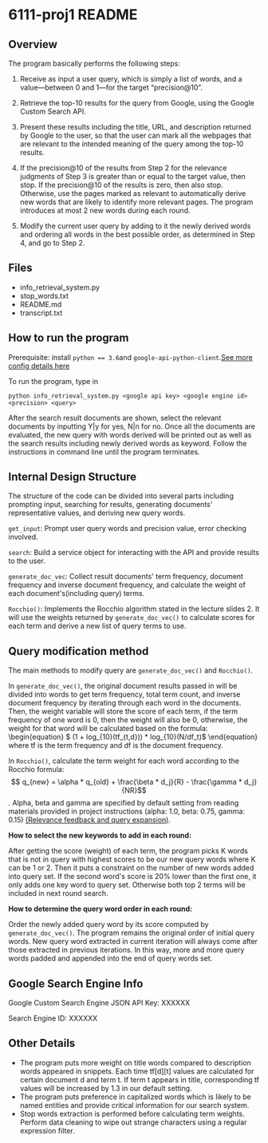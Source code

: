 # 6111-proj1 README


## Overview

The program basically performs the following steps:

1. Receive as input a user query, which is simply a list of words, and a value—between 0 and 1—for the target “precision@10”.

2. Retrieve the top-10 results for the query from Google, using the Google Custom Search API.

3. Present these results including the title, URL, and description returned by Google to the user, so that the user can mark all the webpages that are relevant to the intended meaning of the query among the top-10 results.

4. If the precision@10 of the results from Step 2 for the relevance judgments of Step 3 is greater than or equal to the target value, then stop. If the precision@10 of the results is zero, then also stop. Otherwise, use the pages marked as relevant to automatically derive new words that are likely to identify more relevant pages. The program introduces at most 2 new words during each round. 

5. Modify the current user query by adding to it the newly derived words and ordering all words in the best possible order, as determined in Step 4, and go to Step 2.

## Files
- info_retrieval_system.py
- stop_words.txt
- README.md
- transcript.txt

## How to run the program
Prerequisite: install `python == 3.6`and `google-api-python-client`.[See more config details here](https://github.com/googleapis/google-api-python-client)

To run the program, type in 

 ``` python info_retrieval_system.py <google api key> <google engine id> <precision> <query> ```

 After the search result documents are shown, select the relevant documents by inputting Y|y for yes, N|n for no. Once all the documents are evaluated, the new query with words derived will be printed out as well as the search results including newly derived words as keyword. Follow the instructions in command line until the program terminates.

## Internal Design Structure 
The structure of the code can be divided into several parts including prompting input, searching for results, generating documents' representative values, and deriving new query words.

`get_input`: Prompt user query words and precision value, error checking involved.

`search`: Build a service object for interacting with the API and provide results to the user. 

`generate_doc_vec`: Collect result documents' term frequency, document frequency and inverse document frequency, and calculate the weight of each document's(including query) terms. 

`Rocchio()`: Implements the Rocchio algorithm stated in the lecture slides 2. It will use the weights returned by `generate_doc_vec()` to calculate scores for each term and derive a new list of query terms to use.

## Query modification method
The main methods to modify query are `generate_doc_vec()` and `Rocchio()`. 

In `generate_doc_vec()`, the original document results passed in will be divided into words to get term frequency, total term count, and inverse document frequency by iterating through each word in the documents. Then, the weight variable will store the score of each term, if the term frequency of one word is 0, then the weight will also be 0, otherwise, the weight for that word will be calculated based on the formula: 
\begin{equation}
$ (1 + log_{10}(tf_{t,d})) * log_{10}(N/df_t)$ 
\end{equation}
where tf is the term frequency and df is the document frequency. 

In `Rocchio()`, calculate the term weight for each word according to the Rocchio formula: $$ q_{new} = \alpha * q_{old} + \frac{\beta * d_j}{R} - \frac{\gamma * d_j}{NR}$$. Alpha, beta and gamma are specified by default setting from reading materials provided in project instructions (alpha: 1.0, beta: 0.75, gamma: 0.15) [(Relevance feedback and query
expansion)](https://nlp.stanford.edu/IR-book/pdf/09expand.pdf). 

**How to select the new keywords to add in each round:**

After getting the score (weight) of each term, the program picks K words that is not in query with highest scores to be our new query words where K can be 1 or 2. Then it puts a constraint on the number of new words added into query set. If the second word's score is 20% lower than the first one, it only adds one key word to query set. Otherwise both top 2 terms will be included in next round search.

**How to determine the query word order in each round:**

Order the newly added query word by its score computed by `generate_doc_vec()`. The program remains the original order of initial query words. New query word extracted in current iteration will always come after those extracted in previous iterations. In this way, more and more query words padded and appended into the end of query words set.

## Google Search Engine Info
Google Custom Search Engine JSON API Key: XXXXXX

Search Engine ID: XXXXXX


## Other Details


- The program puts more weight on title words compared to description words appeared in snippets. Each time tf[d][t] values are calculated for certain document d and term t. If term t appears in title, corresponding tf values will be increased by 1.3 in our default setting. 
- The program puts preference in capitalized words which is likely to be named entities and provide critical information for our search system. 
- Stop words extraction is performed before calculating term weights. Perform data cleaning to wipe out strange characters using a regular expression filter.

